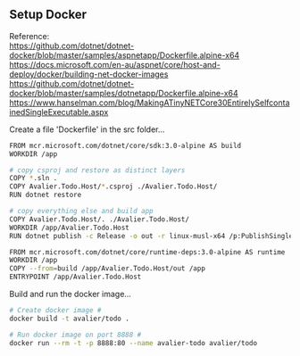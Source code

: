 
## Setup Docker

Reference:   
https://github.com/dotnet/dotnet-docker/blob/master/samples/aspnetapp/Dockerfile.alpine-x64   
https://docs.microsoft.com/en-au/aspnet/core/host-and-deploy/docker/building-net-docker-images   
https://github.com/dotnet/dotnet-docker/blob/master/samples/dotnetapp/Dockerfile.alpine-x64   
https://www.hanselman.com/blog/MakingATinyNETCore30EntirelySelfcontainedSingleExecutable.aspx

Create a file 'Dockerfile' in the src folder...

```bash
FROM mcr.microsoft.com/dotnet/core/sdk:3.0-alpine AS build
WORKDIR /app

# copy csproj and restore as distinct layers
COPY *.sln .
COPY Avalier.Todo.Host/*.csproj ./Avalier.Todo.Host/
RUN dotnet restore

# copy everything else and build app
COPY Avalier.Todo.Host/. ./Avalier.Todo.Host/
WORKDIR /app/Avalier.Todo.Host
RUN dotnet publish -c Release -o out -r linux-musl-x64 /p:PublishSingleFile=true /p:PublishTrimmed=true

FROM mcr.microsoft.com/dotnet/core/runtime-deps:3.0-alpine AS runtime
WORKDIR /app
COPY --from=build /app/Avalier.Todo.Host/out /app
ENTRYPOINT /app/Avalier.Todo.Host
```

Build and run the docker image...

```bash
# Create docker image #
docker build -t avalier/todo .

# Run docker image on port 8888 #
docker run --rm -t -p 8888:80 --name avalier-todo avalier/todo
```